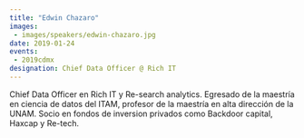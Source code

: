 ```yaml
---
title: "Edwin Chazaro"
images:
 - images/speakers/edwin-chazaro.jpg
date: 2019-01-24
events:
 - 2019cdmx
designation: Chief Data Officer @ Rich IT 
---
```


Chief Data Officer en Rich IT y Re-search analytics. Egresado de la maestría en ciencia de datos del ITAM, profesor de la maestría en alta dirección de la UNAM. Socio en fondos de inversion privados como Backdoor capital, Haxcap y Re-tech.